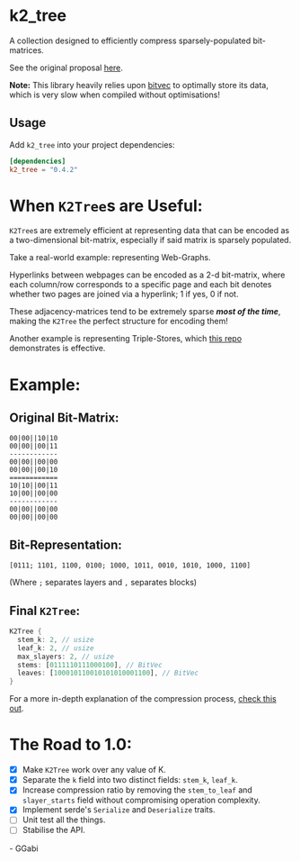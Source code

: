 
# k2_tree
A collection designed to efficiently compress sparsely-populated bit-matrices.

See the original proposal [here](https://users.dcc.uchile.cl/~gnavarro/ps/spire09.1.pdf).

**Note:** This library heavily relies upon [bitvec](https://docs.rs/bitvec/0.17.4/bitvec/) to optimally store its data, which is very slow when compiled without optimisations!

## Usage
Add  `k2_tree`  into your project dependencies:
```toml
[dependencies]
k2_tree = "0.4.2"
```

# When `K2Tree`s are Useful:
`K2Tree`s are extremely efficient at representing data that can be encoded as a two-dimensional bit-matrix, especially if said matrix is sparsely populated.

Take a real-world example: representing Web-Graphs.

Hyperlinks between webpages can be encoded as a 2-d bit-matrix, where each column/row corresponds to a specific page and each bit denotes whether two pages are joined via a hyperlink; 1 if yes, 0 if not.

These adjacency-matrices tend to be extremely sparse ***most of the time***, making the `K2Tree` the perfect structure for encoding them!

Another example is representing Triple-Stores, which [this repo](https://github.com/GGabi/RippleDB) demonstrates is effective.

# Example:
## Original Bit-Matrix:
```
00|00||10|10
00|00||00|11
------------
00|00||00|00
00|00||00|10
============
10|10||00|11
10|00||00|00
------------
00|00||00|00
00|00||00|00
```
## Bit-Representation:
`[0111; 1101, 1100, 0100; 1000, 1011, 0010, 1010, 1000, 1100]`

(Where `;` separates layers and `,` separates blocks)
## Final `K2Tree`:
```rust
K2Tree {
  stem_k: 2, // usize
  leaf_k: 2, // usize
  max_slayers: 2, // usize
  stems: [0111110111000100], // BitVec
  leaves: [100010110010101010001100], // BitVec
}
```
For a more in-depth explanation of the compression process, [check this out](HOWITWORKS.md).
# The Road to 1.0:
- [x] Make `K2Tree` work over any value of K.
- [x] Separate the `k` field into two distinct fields: `stem_k`, `leaf_k`.
- [x] Increase compression ratio by removing the `stem_to_leaf` and `slayer_starts` field without compromising operation complexity.
- [x] Implement serde's `Serialize` and `Deserialize` traits.
- [ ] Unit test all the things.
- [ ] Stabilise the API.

\- GGabi
